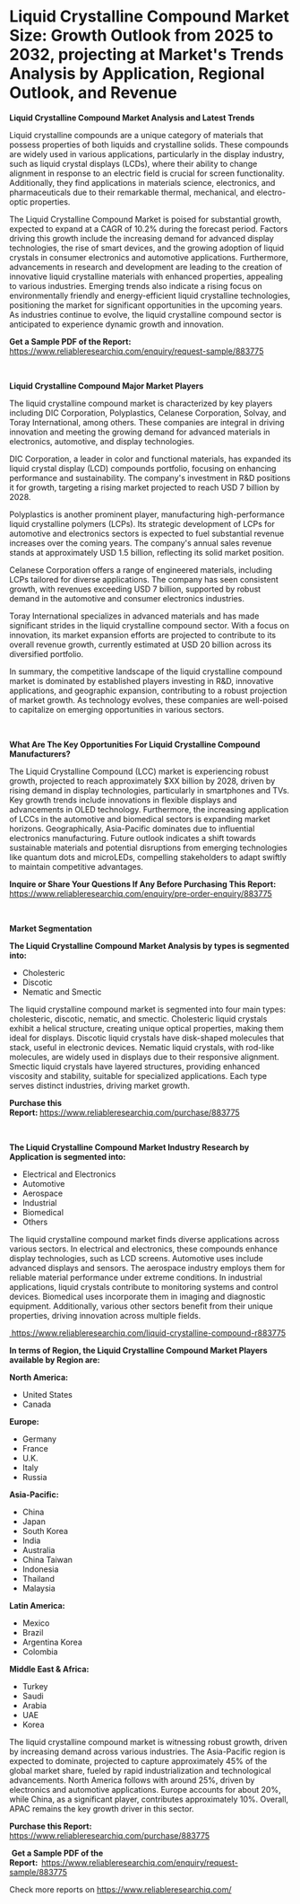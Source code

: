 <p><h1>Liquid Crystalline Compound Market Size: Growth Outlook from 2025 to 2032, projecting at Market's Trends Analysis by Application, Regional Outlook, and Revenue</h1></p><p><strong>Liquid Crystalline Compound Market Analysis and Latest Trends</strong></p>
<p><p>Liquid crystalline compounds are a unique category of materials that possess properties of both liquids and crystalline solids. These compounds are widely used in various applications, particularly in the display industry, such as liquid crystal displays (LCDs), where their ability to change alignment in response to an electric field is crucial for screen functionality. Additionally, they find applications in materials science, electronics, and pharmaceuticals due to their remarkable thermal, mechanical, and electro-optic properties.</p><p>The Liquid Crystalline Compound Market is poised for substantial growth, expected to expand at a CAGR of 10.2% during the forecast period. Factors driving this growth include the increasing demand for advanced display technologies, the rise of smart devices, and the growing adoption of liquid crystals in consumer electronics and automotive applications. Furthermore, advancements in research and development are leading to the creation of innovative liquid crystalline materials with enhanced properties, appealing to various industries. Emerging trends also indicate a rising focus on environmentally friendly and energy-efficient liquid crystalline technologies, positioning the market for significant opportunities in the upcoming years. As industries continue to evolve, the liquid crystalline compound sector is anticipated to experience dynamic growth and innovation.</p></p>
<p><strong>Get a Sample PDF of the Report:&nbsp;</strong> <a href="https://www.reliableresearchiq.com/enquiry/request-sample/883775?utm_campaign=3100&utm_medium=2&utm_source=Github&utm_content=ia&utm_term=02042025&utm_id=liquid-crystalline-compound">https://www.reliableresearchiq.com/enquiry/request-sample/883775</a></p>
<p>&nbsp;</p>
<p><strong>Liquid Crystalline Compound Major Market Players</strong></p>
<p><p>The liquid crystalline compound market is characterized by key players including DIC Corporation, Polyplastics, Celanese Corporation, Solvay, and Toray International, among others. These companies are integral in driving innovation and meeting the growing demand for advanced materials in electronics, automotive, and display technologies.</p><p>DIC Corporation, a leader in color and functional materials, has expanded its liquid crystal display (LCD) compounds portfolio, focusing on enhancing performance and sustainability. The company's investment in R&D positions it for growth, targeting a rising market projected to reach USD 7 billion by 2028.</p><p>Polyplastics is another prominent player, manufacturing high-performance liquid crystalline polymers (LCPs). Its strategic development of LCPs for automotive and electronics sectors is expected to fuel substantial revenue increases over the coming years. The company's annual sales revenue stands at approximately USD 1.5 billion, reflecting its solid market position.</p><p>Celanese Corporation offers a range of engineered materials, including LCPs tailored for diverse applications. The company has seen consistent growth, with revenues exceeding USD 7 billion, supported by robust demand in the automotive and consumer electronics industries.</p><p>Toray International specializes in advanced materials and has made significant strides in the liquid crystalline compound sector. With a focus on innovation, its market expansion efforts are projected to contribute to its overall revenue growth, currently estimated at USD 20 billion across its diversified portfolio.</p><p>In summary, the competitive landscape of the liquid crystalline compound market is dominated by established players investing in R&D, innovative applications, and geographic expansion, contributing to a robust projection of market growth. As technology evolves, these companies are well-poised to capitalize on emerging opportunities in various sectors.</p></p>
<p>&nbsp;</p>
<p><strong>What Are The Key Opportunities For Liquid Crystalline Compound Manufacturers?</strong></p>
<p><p>The Liquid Crystalline Compound (LCC) market is experiencing robust growth, projected to reach approximately $XX billion by 2028, driven by rising demand in display technologies, particularly in smartphones and TVs. Key growth trends include innovations in flexible displays and advancements in OLED technology. Furthermore, the increasing application of LCCs in the automotive and biomedical sectors is expanding market horizons. Geographically, Asia-Pacific dominates due to influential electronics manufacturing. Future outlook indicates a shift towards sustainable materials and potential disruptions from emerging technologies like quantum dots and microLEDs, compelling stakeholders to adapt swiftly to maintain competitive advantages.</p></p>
<p><strong>Inquire or Share Your Questions If Any Before Purchasing This Report:</strong> <a href="https://www.reliableresearchiq.com/enquiry/pre-order-enquiry/883775?utm_campaign=3100&utm_medium=2&utm_source=Github&utm_content=ia&utm_term=02042025&utm_id=liquid-crystalline-compound">https://www.reliableresearchiq.com/enquiry/pre-order-enquiry/883775</a></p>
<p>&nbsp;</p>
<p><strong>Market Segmentation</strong></p>
<p><strong>The Liquid Crystalline Compound Market Analysis by types is segmented into:</strong></p>
<p><ul><li>Cholesteric</li><li>Discotic</li><li>Nematic and Smectic</li></ul></p>
<p><p>The liquid crystalline compound market is segmented into four main types: cholesteric, discotic, nematic, and smectic. Cholesteric liquid crystals exhibit a helical structure, creating unique optical properties, making them ideal for displays. Discotic liquid crystals have disk-shaped molecules that stack, useful in electronic devices. Nematic liquid crystals, with rod-like molecules, are widely used in displays due to their responsive alignment. Smectic liquid crystals have layered structures, providing enhanced viscosity and stability, suitable for specialized applications. Each type serves distinct industries, driving market growth.</p></p>
<p><strong>Purchase this Report:&nbsp;</strong><a href="https://www.reliableresearchiq.com/purchase/883775?utm_campaign=3100&utm_medium=2&utm_source=Github&utm_content=ia&utm_term=02042025&utm_id=liquid-crystalline-compound">https://www.reliableresearchiq.com/purchase/883775</a></p>
<p>&nbsp;</p>
<p><strong>The Liquid Crystalline Compound Market Industry Research by Application is segmented into:</strong></p>
<p><ul><li>Electrical and Electronics</li><li>Automotive</li><li>Aerospace</li><li>Industrial</li><li>Biomedical</li><li>Others</li></ul></p>
<p><p>The liquid crystalline compound market finds diverse applications across various sectors. In electrical and electronics, these compounds enhance display technologies, such as LCD screens. Automotive uses include advanced displays and sensors. The aerospace industry employs them for reliable material performance under extreme conditions. In industrial applications, liquid crystals contribute to monitoring systems and control devices. Biomedical uses incorporate them in imaging and diagnostic equipment. Additionally, various other sectors benefit from their unique properties, driving innovation across multiple fields.</p></p>
<p><a href="https://www.reliableresearchiq.com/liquid-crystalline-compound-r883775?utm_campaign=3100&utm_medium=2&utm_source=Github&utm_content=ia&utm_term=02042025&utm_id=liquid-crystalline-compound">&nbsp;https://www.reliableresearchiq.com/liquid-crystalline-compound-r883775</a></p>
<p><strong>In terms of Region, the Liquid Crystalline Compound Market Players available by Region are:</strong></p>
<p>
    <p> <strong> North America: </strong>
        <ul>
            <li>United States</li>
            <li>Canada</li>
        </ul>
        </p> 
    <p> <strong> Europe: </strong>
        <ul>
            <li>Germany</li>
            <li>France</li>
            <li>U.K.</li>
            <li>Italy</li>
            <li>Russia</li>
        </ul>
        </p> 
    <p> <strong> Asia-Pacific: </strong>
        <ul>
            <li>China</li>
            <li>Japan</li>
            <li>South Korea</li>
            <li>India</li>
            <li>Australia</li>
            <li>China Taiwan</li>
            <li>Indonesia</li>
            <li>Thailand</li>
            <li>Malaysia</li>
        </ul>
        </p> 
    <p> <strong> Latin America: </strong>
        <ul>
            <li>Mexico</li>
            <li>Brazil</li>
            <li>Argentina Korea</li>
            <li>Colombia</li>
        </ul>
        </p> 
    <p> <strong> Middle East & Africa: </strong>
        <ul>
            <li>Turkey</li>
            <li>Saudi</li>
            <li>Arabia</li>
            <li>UAE</li>
            <li>Korea</li>
        </ul>
    </p>
    </p>
<p><p>The liquid crystalline compound market is witnessing robust growth, driven by increasing demand across various industries. The Asia-Pacific region is expected to dominate, projected to capture approximately 45% of the global market share, fueled by rapid industrialization and technological advancements. North America follows with around 25%, driven by electronics and automotive applications. Europe accounts for about 20%, while China, as a significant player, contributes approximately 10%. Overall, APAC remains the key growth driver in this sector.</p></p>
<p><strong>Purchase this Report: </strong><a href="https://www.reliableresearchiq.com/purchase/883775?utm_campaign=3100&utm_medium=2&utm_source=Github&utm_content=ia&utm_term=02042025&utm_id=liquid-crystalline-compound">https://www.reliableresearchiq.com/purchase/883775</a></p>
<p>&nbsp;<strong>Get a Sample PDF of the Report:&nbsp;&nbsp;</strong><a href="https://www.reliableresearchiq.com/enquiry/request-sample/883775?utm_campaign=3100&utm_medium=2&utm_source=Github&utm_content=ia&utm_term=02042025&utm_id=liquid-crystalline-compound">https://www.reliableresearchiq.com/enquiry/request-sample/883775</a></p>
<p><strong></strong></p>
<p>Check more reports on <a href="https://www.reliableresearchiq.com/?utm_campaign=3100&utm_medium=2&utm_source=Github&utm_content=ia&utm_term=02042025&utm_id=liquid-crystalline-compound">https://www.reliableresearchiq.com/</a></p>